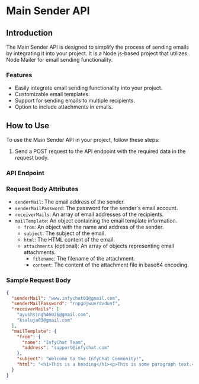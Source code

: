 # Main Sender API

## Introduction
The Main Sender API is designed to simplify the process of sending emails by integrating it into your project. It is a Node.js-based project that utilizes Node Mailer for email sending functionality.

### Features
- Easily integrate email sending functionality into your project.
- Customizable email templates.
- Support for sending emails to multiple recipients.
- Option to include attachments in emails.

## How to Use
To use the Main Sender API in your project, follow these steps:

1. Send a POST request to the API endpoint with the required data in the request body.

### API Endpoint

### Request Body Attributes
- `senderMail`: The email address of the sender.
- `senderMailPassword`: The password for the sender's email account.
- `receiverMails`: An array of email addresses of the recipients.
- `mailTemplate`: An object containing the email template information.
  - `from`: An object with the name and address of the sender.
  - `subject`: The subject of the email.
  - `html`: The HTML content of the email.
  - `attachments` (optional): An array of objects representing email attachments.
    - `filename`: The filename of the attachment.
    - `content`: The content of the attachment file in base64 encoding.

### Sample Request Body
```json
{
  "senderMail": "www.infychat01@gmail.com",
  "senderMailPassword": "rnpgdjwuvrdvdunf",
  "receiverMails": [
    "ayushsingh46026@gmail.com",
    "ksaluja03@gmail.com"
  ],
  "mailTemplate": {
    "from": {
      "name": "InfyChat Team",
      "address": "support@infychat.com" 
    },
    "subject": "Welcome to the InfyChat Community!",
    "html": "<h1>This is a heading</h1><p>This is some paragraph text.</p>"
  }
}
